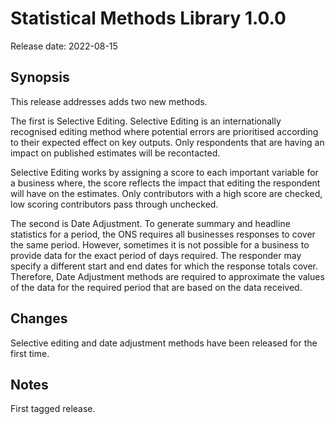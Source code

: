 # Statistical Methods Library 1.0.0

Release date: 2022-08-15

## Synopsis

This release addresses adds two new methods.

The first is Selective Editing. Selective Editing is an internationally recognised editing method where potential errors are prioritised according to their expected effect on key outputs. Only respondents that are having an impact on published estimates will be recontacted.

Selective Editing works by assigning a score to each important variable for a business where, the score reflects the impact that editing the respondent will have on the estimates. Only contributors with a high score are checked, low scoring contributors pass through unchecked.

The second is Date Adjustment. To generate summary and headline statistics for a period, the ONS requires all businesses responses to cover the same period. However, sometimes it is not possible for a business to provide data for the exact period of days required. The responder may specify a different start and end dates for which the response totals cover. Therefore, Date Adjustment methods are required to approximate the values of the data for the required period that are based on the data received.

## Changes

Selective editing and date adjustment methods have been released for the first time.

## Notes

First tagged release.